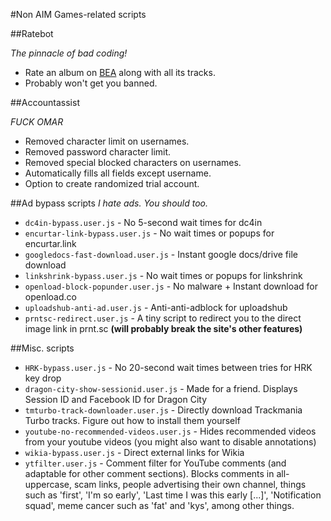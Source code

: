 #Non AIM Games-related scripts

##Ratebot

_The pinnacle of bad coding!_
* Rate an album on [BEA](http://www.besteveralbums.com/) along with all its tracks.
* Probably won't get you banned.

##Accountassist

_FUCK OMAR_
* Removed character limit on usernames.
* Removed password character limit.
* Removed special blocked characters on usernames.
* Automatically fills all fields except username.
* Option to create randomized trial account.

##Ad bypass scripts
_I hate ads. You should too._

* `dc4in-bypass.user.js` - No 5-second wait times for dc4in
* `encurtar-link-bypass.user.js` - No wait times or popups for encurtar.link
* `googledocs-fast-download.user.js` - Instant google docs/drive file download
* `linkshrink-bypass.user.js` - No wait times or popups for linkshrink
* `openload-block-popunder.user.js` - No malware + Instant download for openload.co
* `uploadshub-anti-ad.user.js` - Anti-anti-adblock for uploadshub
* `prntsc-redirect.user.js` - A tiny script to redirect you to the direct image link in prnt.sc **(will probably break the site's other features)**

##Misc. scripts

* `HRK-bypass.user.js` - No 20-second wait times between tries for HRK key drop
* `dragon-city-show-sessionid.user.js` - Made for a friend. Displays Session ID and Facebook ID for Dragon City
* `tmturbo-track-downloader.user.js` - Directly download Trackmania Turbo tracks. Figure out how to install them yourself
* `youtube-no-recommended-videos.user.js` - Hides recommended videos from your youtube videos (you might also want to disable annotations)
* `wikia-bypass.user.js` - Direct external links for Wikia
* `ytfilter.user.js` - Comment filter for YouTube comments (and adaptable for other comment sections). Blocks comments in all-uppercase, scam links, people advertising their own channel, things such as 'first', 'I'm so early', 'Last time I was this early [...]', 'Notification squad', meme cancer such as 'fat' and 'kys', among other things.
